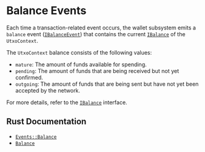 # Balance Events

Each time a transaction-related event occurs, the wallet subsystem emits a `balance` event ([`IBalanceEvent`](https://kaspa.aspectron.org/docs/interfaces/IBalanceEvent.html)) that contains the current [`IBalance`](https://kaspa.aspectron.org/docs/interfaces/IBalance.html) of the `UtxoContext`.

The `UtxoContext` balance consists of the following values:

- `mature`: The amount of funds available for spending.
- `pending`: The amount of funds that are being received but not yet confirmed.
- `outgoing`: The amount of funds that are being sent but have not yet been accepted by the network.

For more details, refer to the [`IBalance`](https://kaspa.aspectron.org/docs/interfaces/IBalance.html) interface.

## Rust Documentation

- [`Events::Balance`](https://docs.rs/kaspa-wallet-core/latest/kaspa_wallet_core/events/enum.Events.html#variant.Balance)
- [`Balance`](https://docs.rs/kaspa-wallet-core/latest/kaspa_wallet_core/utxo/balance/struct.Balance.html)

